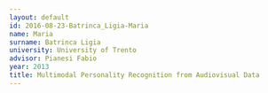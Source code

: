 ```yaml
---
layout: default 
id: 2016-08-23-Batrinca_Ligia-Maria
name: Maria
surname: Batrinca Ligia
university: University of Trento
advisor: Pianesi Fabio
year: 2013
title: Multimodal Personality Recognition from Audiovisual Data
---
```

